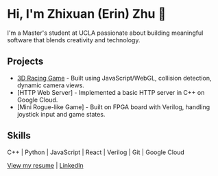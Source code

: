 # Hi, I'm Zhixuan (Erin) Zhu 👋

I'm a Master's student at UCLA passionate about building meaningful software that blends creativity and technology.

## Projects
- [3D Racing Game](https://github.com/erinzhu234/CS174A-FinalProject) - Built using JavaScript/WebGL, collision detection, dynamic camera views.
- [HTTP Web Server] - Implemented a basic HTTP server in C++ on Google Cloud.
- [Mini Rogue-like Game] - Built on FPGA board with Verilog, handling joystick input and game states.

## Skills
C++ | Python | JavaScript | React | Verilog | Git | Google Cloud

[View my resume](https://github.com/erinzhu234/erinzhu234/blob/main/Zhixuan_Zhu_resume.pdf) | [LinkedIn](link)
